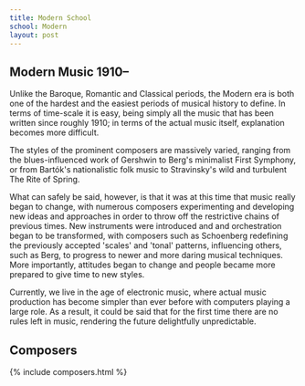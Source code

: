 ```yaml
---
title: Modern School
school: Modern
layout: post
---
```


## Modern Music 1910–

Unlike the Baroque, Romantic and Classical periods, the Modern era is both one of the hardest and the easiest periods of musical history to define.  In terms of time-scale it is easy, being simply all the music that has been written since roughly 1910;  in terms of the actual music itself, explanation becomes more difficult.

The styles of the prominent composers are massively varied, ranging from the blues-influenced work of Gershwin to Berg's minimalist First Symphony, or from Bartók's nationalistic folk music to Stravinsky's wild and turbulent The Rite of Spring.

What can safely be said, however, is that it was at this time that music really began to change, with numerous composers experimenting and developing new ideas and approaches in order to throw off the restrictive chains of previous times.  New instruments were introduced and and orchestration began to be transformed, with composers such as Schoenberg redefining the previously accepted 'scales' and 'tonal' patterns, influencing others, such as Berg, to progress to newer and more daring musical techniques.  More importantly, attitudes began to change and people became more prepared to give time to new styles.

Currently, we live in the age of electronic music, where actual music production has become simpler than ever before with computers playing a large role.  As a result, it could be said that for the first time there are no rules left in music, rendering the future delightfully unpredictable.

## Composers

{% include composers.html %}
